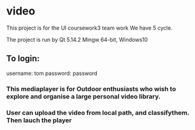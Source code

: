 # video
This project is for the UI coursework3 team work
We have 5 cycle.

The project is run by Qt 5.14.2 Mingw 64-bit, Windows10
## To login:
username: tom
password: password

### This mediaplayer is for Outdoor enthusiasts who wish to explore and organise a large personal video library.

### User can upload the video from local path, and classifythem. Then lauch the player
